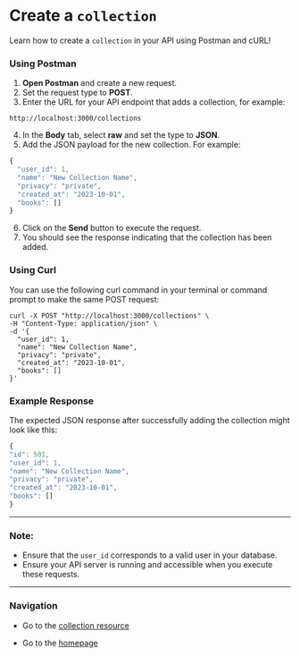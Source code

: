# Create a `collection`

Learn how to create a `collection` in your API using Postman and cURL!


### Using Postman

1. **Open Postman** and create a new request.
2. Set the request type to **POST**.
3. Enter the URL for your API endpoint that adds a collection, for example:
```shell
http://localhost:3000/collections
```
4. In the **Body** tab, select **raw** and set the type to **JSON**.
5. Add the JSON payload for the new collection. For example:
  ```js
  {
    "user_id": 1,
    "name": "New Collection Name",
    "privacy": "private",
    "created_at": "2023-10-01",
    "books": []
  }
  ```
6. Click on the **Send** button to execute the request.
7. You should see the response indicating that the collection has been added.

### Using Curl

You can use the following curl command in your terminal or command prompt to make the same POST request:
```shell
curl -X POST "http://localhost:3000/collections" \
-H "Content-Type: application/json" \
-d '{
  "user_id": 1,
  "name": "New Collection Name",
  "privacy": "private",
  "created_at": "2023-10-01",
  "books": []
}'
```
### Example Response

The expected JSON response after successfully adding the collection might look like this:
  ```js
  {
  "id": 501,
  "user_id": 1,
  "name": "New Collection Name",
  "privacy": "private",
  "created_at": "2023-10-01",
  "books": []
  }
  ```

---

### Note:
- Ensure that the `user_id` corresponds to a valid user in your database.
- Ensure your API server is running and accessible when you execute these requests.

---

### Navigation

* Go to the [collection resource](https://cnjoyce1225.github.io/the-archivist/Resources/collections.html)

* Go to the [homepage](https://cnjoyce1225.github.io/the-archivist/)

